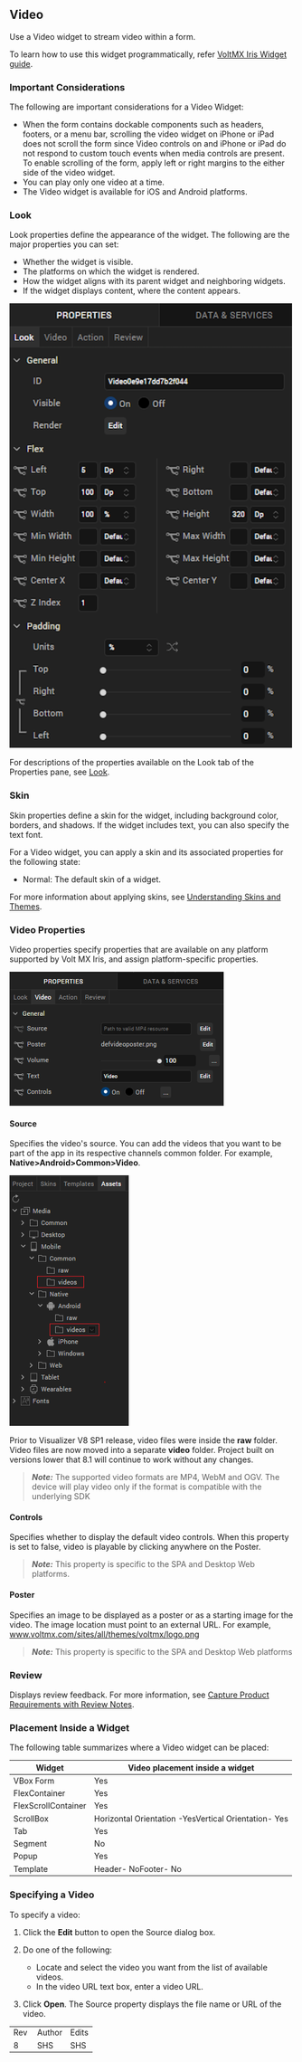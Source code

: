                            


Video
-----

Use a Video widget to stream video within a form.

To learn how to use this widget programmatically, refer [VoltMX Iris Widget guide](../../../Iris/iris_widget_prog_guide/Content/Video.md).

### Important Considerations

The following are important considerations for a Video Widget:

*   When the form contains dockable components such as headers, footers, or a menu bar, scrolling the video widget on iPhone or iPad does not scroll the form since Video controls on and iPhone or iPad do not respond to custom touch events when media controls are present. To enable scrolling of the form, apply left or right margins to the either side of the video widget.
*   You can play only one video at a time.
*   The Video widget is available for iOS and Android platforms.

### Look

Look properties define the appearance of the widget. The following are the major properties you can set:

*   Whether the widget is visible.
*   The platforms on which the widget is rendered.
*   How the widget aligns with its parent widget and neighboring widgets.
*   If the widget displays content, where the content appears.

![](Resources/Images/Video_look.png)

For descriptions of the properties available on the Look tab of the Properties pane, see [Look](Look.md#Flex).

### Skin

Skin properties define a skin for the widget, including background color, borders, and shadows. If the widget includes text, you can also specify the text font.

For a Video widget, you can apply a skin and its associated properties for the following state:

*   Normal: The default skin of a widget.

For more information about applying skins, see [Understanding Skins and Themes](Customizing_the_Look_and_Feel_with_Skins.md).

### Video Properties

Video properties specify properties that are available on any platform supported by Volt MX Iris, and assign platform-specific properties.

![](Resources/Images/video.png)

#### Source

Specifies the video's source. You can add the videos that you want to be part of the app in its respective channels common folder. For example, **Native>Android>Common>Video**.

![](Resources/Images/video_folder.png)

Prior to Visualizer V8 SP1 release, video files were inside the **raw** folder. Video files are now moved into a separate **video** folder. Project built on versions lower that 8.1 will continue to work without any changes.

> **_Note:_** The supported video formats are MP4, WebM and OGV. The device will play video only if the format is compatible with the underlying SDK

#### Controls

Specifies whether to display the default video controls. When this property is set to false, video is playable by clicking anywhere on the Poster.

> **_Note:_** This property is specific to the SPA and Desktop Web platforms.

#### Poster

Specifies an image to be displayed as a poster or as a starting image for the video. The image location must point to an external URL. For example, www.voltmx.com/sites/all/themes/voltmx/logo.png

> **_Note:_** This property is specific to the SPA and Desktop Web platforms

### Review

Displays review feedback. For more information, see [Capture Product Requirements with Review Notes](CapProdReqsWithNotes.md).

### Placement Inside a Widget

The following table summarizes where a Video widget can be placed:

  
| Widget | Video placement inside a widget |
| --- | --- |
| VBox Form | Yes |
| FlexContainer | Yes |
| FlexScrollContainer | Yes |
| ScrollBox | Horizontal Orientation -YesVertical Orientation- Yes |
| Tab | Yes |
| Segment | No |
| Popup | Yes |
| Template | Header- NoFooter- No |

### Specifying a Video

To specify a video:

1.  Click the **Edit** button to open the Source dialog box.
2.  Do one of the following:

    *   Locate and select the video you want from the list of available videos.
    *   In the video URL text box, enter a video URL.

3.  Click **Open**. The Source property displays the file name or URL of the video.

<table style="margin-left: 0;margin-right: auto;mc-table-style: url]('Resources/TableStyles/RevisionTable.css');" class="TableStyle-RevisionTable" cellspacing="0" data-mc-conditions="Default.md5 Only"><colgroup><col class="TableStyle-RevisionTable-Column-Column1" style="width: 42px;"> <col class="TableStyle-RevisionTable-Column-Column1"> <col class="TableStyle-RevisionTable-Column-Column1"></colgroup><tbody><tr class="TableStyle-RevisionTable-Body-Body1"><td class="TableStyle-RevisionTable-BodyE-Column1-Body1" data-mc-conditions="Default.HTML5 Only,Default.Iris7-1,Default.Iris7-1-1,Default.Iris7-2">Rev</td><td class="TableStyle-RevisionTable-BodyE-Column1-Body1" data-mc-conditions="Default.HTML5 Only,Default.Iris7-1,Default.Iris7-1-1,Default.Iris7-2">Author</td><td class="TableStyle-RevisionTable-BodyD-Column1-Body1" data-mc-conditions="Default.HTML5 Only,Default.Iris7-1,Default.Iris7-1-1,Default.Iris7-2">Edits</td></tr><tr class="TableStyle-RevisionTable-Body-Body1"><td class="TableStyle-RevisionTable-BodyB-Column1-Body1" data-mc-conditions="Default.HTML5 Only,Default.Iris7-1,Default.Iris7-1-1,Default.Iris7-2">8</td><td class="TableStyle-RevisionTable-BodyB-Column1-Body1" data-mc-conditions="Default.HTML5 Only,Default.Iris7-1,Default.Iris7-1-1,Default.Iris7-2">SHS</td><td class="TableStyle-RevisionTable-BodyA-Column1-Body1" data-mc-conditions="Default.HTML5 Only,Default.Iris7-1,Default.Iris7-1-1,Default.Iris7-2">SHS</td></tr></tbody></table>
